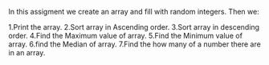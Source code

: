 In this assigment we create an array and fill with random integers. Then we:

1.Print the array.
2.Sort array in Ascending order.
3.Sort array in descending order.
4.Find the Maximum value of array.
5.Find the Minimum value of array.
6.find the Median of array.
7.Find the how many of a number there are in an array.
